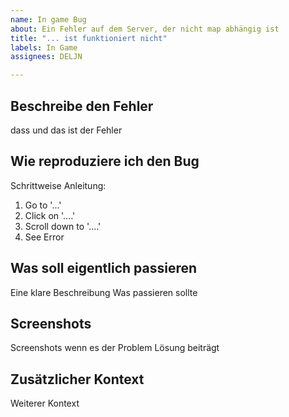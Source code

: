 ```yaml
---
name: In game Bug
about: Ein Fehler auf dem Server, der nicht map abhängig ist
title: "... ist funktioniert nicht"
labels: In Game
assignees: DELJN

---
```


## Beschreibe den Fehler
dass und das ist der Fehler

## Wie reproduziere ich den Bug
Schrittweise Anleitung:
1. Go to '...'
2. Click on '....'
3. Scroll down to '....'
4. See Error

## Was soll eigentlich passieren
Eine klare Beschreibung Was passieren sollte

## Screenshots
Screenshots wenn es der Problem Lösung beiträgt

## Zusätzlicher Kontext
Weiterer Kontext

